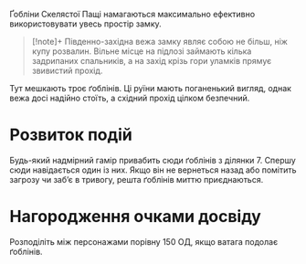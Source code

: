 Ґобліни Скелястої Пащі намагаються максимально ефективно використовувати увесь простір замку.
>[!note]+
>Південно-західна вежа замку являє собою не більш, ніж купу розвалин. Вільне місце на підлозі займають кілька задрипаних спальників, а на захід крізь гори уламків прямує звивистий прохід.

Тут мешкають троє ґоблінів. Ці руїни мають поганенький вигляд, однак вежа досі надійно стоїть, а східний прохід цілком безпечний.

# Розвиток подій
Будь-який надмірний гамір привабить сюди ґоблінів з ділянки 7. Спершу сюди навідається один із них. Якщо він не вернеться назад або помітить загрозу чи заб’є в тривогу, решта ґоблінів миттю приєднаються.

# Нагородження очками досвіду
Розподіліть між персонажами порівну 150 ОД, якщо ватага подолає ґоблінів.